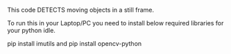 This code DETECTS moving objects in a still frame.

To run this in your Laptop/PC you need to install below required libraries for your python idle.

pip install imutils and 
pip install opencv-python
